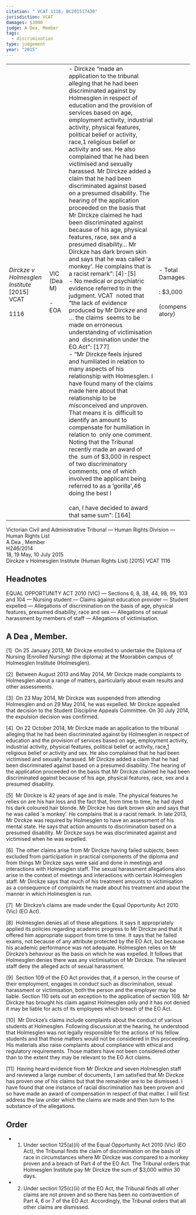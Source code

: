 ```yaml
---
citation: " VCAT 1116; BC201517430"
jurisdiction: VCAT
damages: $3000
judge: A Dea, Member
tags:
  - discrimination
type: judgement
year: "2015"
---
```



|   |   |   |   |
|---|---|---|---|
|_Dirckze v_ _Holmesglen Institute_ [2015] VCAT<br><br>1116|VIC (Dea M)<br><br>- EOA|- Dirckze “made an application to the tribunal alleging that he had been discriminated against by Holmesglen in respect of education and the provision of services based on age, employment activity, industrial activity, physical features, political belief or activity, race,1 religious belief or activity and sex. He also complained that he had been victimised and sexually harassed. Mr Dirckze added a claim that he had been discriminated against based on a presumed disability. The hearing of the application proceeded on the basis that Mr Dirckze claimed he had been discriminated against because of his age, physical features, race, sex and a presumed disability… Mr Dirckze has dark brown skin and says that he was called ‘a  monkey’. He complains that is a racist remark”: [4]-[5]<br>- No medical or psychiatric evidence referred to in the judgment. VCAT  noted that “the lack of evidence produced by Mr Dirckze and … the claims  seems to be made on erroneous understanding of victimisation and  discrimination under the EO Act”: [177]<br>- “Mr Dirckze feels injured and humiliated in relation to many aspects of his relationship with Holmesglen. I have found many of the claims made here about that relationship to be misconceived and unproven. That means it is  difficult to identify an amount to compensate for humiliation in relation to  only one comment. Noting that the Tribunal recently made an award of the  sum of $3,000 in respect of two discriminatory comments, one of which  involved the applicant being referred to as a ‘gorilla’,46 doing the best I <br><br>can, I have decided to award that same sum”: [164]|- Total Damages<br><br>: $3,000<br><br>(compens atory)|

Victorian Civil and Administrative Tribunal — Human Rights Division — Human Rights List  
A Dea , Member  
H246/2014  
18, 19 May, 10 July 2015  
Dirckze v Holmesglen Institute (Human Rights List) [2015] VCAT 1116  
  

## Headnotes

  
EQUAL OPPORTUNITY ACT 2010 (VIC) — Sections 6, 8, 38, 44, 98, 99, 103 and 104 — Nursing student — Claims against education provider — Student expelled — Allegations of discrimination on the basis of age, physical features, presumed disability, race and sex — Allegations of sexual harassment by members of staff — Allegations of victimisation.

  

## A Dea , Member.

[1]  On 25 January 2013, Mr Dirckze enrolled to undertake the Diploma of Nursing (Enrolled Nursing) (the diploma) at the Moorabbin campus of Holmesglen Institute (Holmesglen).

[2]  Between August 2013 and May 2014, Mr Dirckze made complaints to Holmesglen about a range of matters, particularly about exam results and other assessments.

[3]  On 23 May 2014, Mr Dirckze was suspended from attending Holmesglen and on 29 May 2014, he was expelled. Mr Dirckze appealed that decision to the Student Discipline Appeals Committee. On 30 July 2014, the expulsion decision was confirmed.

[4]  On 22 October 2014, Mr Dirckze made an application to the tribunal alleging that he had been discriminated against by Holmesglen in respect of education and the provision of services based on age, employment activity, industrial activity, physical features, political belief or activity, race,[1](https://plus.lexis.com/apac/document/?pdmfid=1539278&crid=d26e2a41-9229-4cd1-bfc6-e9618d545030&pddocfullpath=%2Fshared%2Fdocument%2Fcases-au%2Furn%3AcontentItem%3A6898-BFP1-JG02-S4N9-00000-00&pdcontentcomponentid=267716&pdteaserkey=&pdislpamode=false&pdworkfolderlocatorid=NOT_SAVED_IN_WORKFOLDER&ecomp=s85k&earg=sr14&prid=b3fc14d6-df07-4114-8a35-376960df48d8#) religious belief or activity and sex. He also complained that he had been victimised and sexually harassed. Mr Dirckze added a claim that he had been discriminated against based on a presumed disability. The hearing of the application proceeded on the basis that Mr Dirckze claimed he had been discriminated against because of his age, physical features, race, sex and a presumed disability.

[5]  Mr Dirckze is 42 years of age and is male. The physical features he relies on are his hair loss and the fact that, from time to time, he had dyed his dark coloured hair blonde. Mr Dirckze has dark brown skin and says that he was called ‘a monkey’. He complains that is a racist remark. In late 2013, Mr Dirckze was required by Holmesglen to have an assessment of his mental state. He says that action amounts to discrimination based on a presumed disability. Mr Dirckze says he was discriminated against and victimised when he was expelled.

[6]  The other claims arise from Mr Dirckze having failed subjects, been excluded from participation in practical components of the diploma and from things Mr Dirckze says were said and done in meetings and interactions with Holmesglen staff. The sexual harassment allegations also arise in the context of meetings and interactions with certain Holmesglen staff. Mr Dirckze says that much of his treatment amounts to victimisation as a consequence of complaints he made about his treatment and about the manner in which Holmesglen is run.

[7]  Mr Dirckze’s claims are made under the Equal Opportunity Act 2010 (Vic) (EO Act).

[8]  Holmesglen denies all of these allegations. It says it appropriately applied its policies regarding academic progress to Mr Dirckze and that it offered him appropriate support from time to time. It says that he failed exams, not because of any attribute protected by the EO Act, but because his academic performance was not adequate. Holmesglen relies on Mr Dirckze’s behaviour as the basis on which he was expelled. It follows that Holmesglen denies there was any victimisation of Mr Dirckze. The relevant staff deny the alleged acts of sexual harassment.

[9]  Section 109 of the EO Act provides that, if a person, in the course of their employment, engages in conduct such as discrimination, sexual harassment or victimisation, both the person and the employer may be liable. Section 110 sets out an exception to the application of section 109. Mr Dirckze has brought his claim against Holmesglen only and it has not denied it may be liable for acts of its employees which breach of the EO Act.

[10]  Mr Dirckze’s claims include complaints about the conduct of various students at Holmesglen. Following discussion at the hearing, he understood that Holmesglen was not legally responsible for the actions of his fellow students and that those matters would not be considered in this proceeding. His materials also raise complaints about compliance with ethical and regulatory requirements. Those matters have not been considered other than to the extent they may be relevant to the EO Act claims.

[11]  Having heard evidence from Mr Dirckze and seven Holmesglen staff and reviewed a large number of documents, I am satisfied that Mr Dirckze has proven one of his claims but that the remainder are to be dismissed. I have found that one instance of racial discrimination has been proven and so have made an award of compensation in respect of that matter. I will first address the law under which the claims are made and then turn to the substance of the allegations.
## Order

- 1. Under section 125(a)(ii) of the Equal Opportunity Act 2010 (Vic) (EO Act), the Tribunal finds the claim of discrimination on the basis of race in circumstances where Mr Dirckze was compared to a monkey proven and a breach of Part 4 of the EO Act. The Tribunal orders that Holmesglen Institute pay Mr Dirckze the sum of $3,000 within 30 days.
- 2. Under section 125(c)(ii) of the EO Act, the Tribunal finds all other claims are not proven and so there has been no contravention of Part 4, 6 or 7 of the EO Act. Accordingly, the Tribunal orders that all other claims are dismissed.